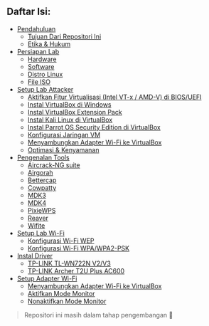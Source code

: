 ## Daftar Isi:
- [Pendahuluan](https://github.com/fixploit03/Pentest-WiFi/blob/main/docs/pendahuluan.md#pendahuluan)
  - [Tujuan Dari Repositori Ini](https://github.com/fixploit03/Pentest-WiFi/blob/main/docs/pendahuluan.md#tujuan-dari-repositori-ini)
  - [Etika & Hukum](https://github.com/fixploit03/Pentest-WiFi/blob/main/docs/pendahuluan.md#etika--hukum)
- [Persiapan Lab](https://github.com/fixploit03/Pentest-WiFi/blob/main/docs/persiapan%20lab.md#persiapan-lab)
  - [Hardware](https://github.com/fixploit03/Pentest-WiFi/blob/main/docs/persiapan%20lab.md#hardware)
  - [Software](https://github.com/fixploit03/Pentest-WiFi/blob/main/docs/persiapan%20lab.md#software)
  - [Distro Linux](https://github.com/fixploit03/Pentest-WiFi/blob/main/docs/persiapan%20lab.md#distro-linux)
  - [File ISO](https://github.com/fixploit03/Pentest-WiFi/blob/main/docs/persiapan%20lab.md#file-iso)
- [Setup Lab Attacker](https://github.com/fixploit03/Pentest-WiFi/blob/main/docs/setup%20lab%20attacker.md#setup-lab-attacker)
  - [Aktifkan Fitur Virtualisasi (Intel VT-x / AMD-V) di BIOS/UEFI](https://github.com/fixploit03/Pentest-WiFi/blob/main/docs/setup%20lab%20attacker.md#aktifkan-fitur-virtualisasi-intel-vt-x--amd-v-di-biosuefi)
  - [Instal VirtualBox di Windows](https://github.com/fixploit03/Pentest-WiFi/blob/main/docs/setup%20lab%20attacker.md#instal-virtualbox-di-windows)
  - [Instal VirtualBox Extension Pack](https://github.com/fixploit03/Pentest-WiFi/blob/main/docs/setup%20lab%20attacker.md#instal-virtualbox-extension-pack)
  - [Instal Kali Linux di VirtualBox](https://github.com/fixploit03/Pentest-WiFi/blob/main/docs/setup%20lab%20attacker.md#instal-kali-linux-di-virtualbox)
  - [Instal Parrot OS Security Edition di VirtualBox](https://github.com/fixploit03/Pentest-WiFi/blob/main/docs/setup%20lab%20attacker.md#instal-parrot-os-security-edition-di-virtualbox)
  - [Konfigurasi Jaringan VM](https://github.com/fixploit03/Pentest-WiFi/blob/main/docs/setup%20lab%20attacker.md#konfigurasi-jaringan-vm)
  - [Menyambungkan Adapter Wi-Fi ke VirtualBox](https://github.com/fixploit03/Pentest-WiFi/blob/main/docs/setup%20lab%20attacker.md#menyambungkan-adapter-wi-fi-ke-virtualbox)
  - [Optimasi & Kenyamanan](https://github.com/fixploit03/Pentest-WiFi/blob/main/docs/setup%20lab%20attacker.md#optimasi--kenyamanan)
- [Pengenalan Tools](https://github.com/fixploit03/Pentest-WiFi/blob/main/docs/pengenalan%20tools.md#pengenalan-tools)
  - [Aircrack-NG suite](https://github.com/fixploit03/Pentest-WiFi/blob/main/docs/pengenalan%20tools.md#aircrack-ng-suite)
  - [Airgorah](https://github.com/fixploit03/Pentest-WiFi/blob/main/docs/pengenalan%20tools.md#airgorah)
  - [Bettercap](https://github.com/fixploit03/Pentest-WiFi/blob/main/docs/pengenalan%20tools.md#bettercap)
  - [Cowpatty](https://github.com/fixploit03/Pentest-WiFi/blob/main/docs/pengenalan%20tools.md#cowpatty)
  - [MDK3](https://github.com/fixploit03/Pentest-WiFi/blob/main/docs/pengenalan%20tools.md#mdk3)
  - [MDK4](https://github.com/fixploit03/Pentest-WiFi/blob/main/docs/pengenalan%20tools.md#mdk4)
  - [PixieWPS](https://github.com/fixploit03/Pentest-WiFi/blob/main/docs/pengenalan%20tools.md#pixiewps)
  - [Reaver](https://github.com/fixploit03/Pentest-WiFi/blob/main/docs/pengenalan%20tools.md#reaver)
  - [Wifite](https://github.com/fixploit03/Pentest-WiFi/blob/main/docs/pengenalan%20tools.md#wifite)
- [Setup Lab Wi-Fi]()
  - [Konfigurasi Wi-Fi WEP]()
  - [Konfigurasi Wi-Fi WPA/WPA2-PSK]()
- [Instal Driver]()
  - [TP-LINK TL-WN722N V2/V3](https://github.com/fixploit03/Pentest-WiFi/tree/main/instal%20driver/TP-LINK%20TL-WN722N%20V2)
  - [TP-LINK Archer T2U Plus AC600](https://github.com/fixploit03/Pentest-WiFi/tree/main/instal%20driver/TP-LINK%20Archer%20T2U%20Plus%20AC600)
- [Setup Adapter Wi-Fi](https://github.com/fixploit03/Pentest-WiFi/blob/main/docs/setup%20adapter%20wifi.md#setup-adapter-wi-fi)
  - [Menyambungkan Adapter Wi-Fi ke VirtualBox](https://github.com/fixploit03/Pentest-WiFi/blob/main/docs/setup%20adapter%20wifi.md#menyambungkan-adapter-wi-fi-ke-virtualbox)
  - [Aktifkan Mode Monitor](https://github.com/fixploit03/Pentest-WiFi/blob/main/docs/setup%20adapter%20wifi.md#aktifkan-mode-monitor)
  - [Nonaktifkan Mode Monitor](https://github.com/fixploit03/Pentest-WiFi/blob/main/docs/setup%20adapter%20wifi.md#nonaktifkan-mode-monitor)

> Repositori ini masih dalam tahap pengembangan 🚧
